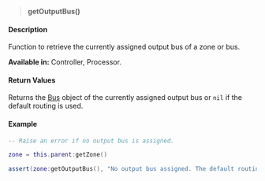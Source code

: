 >**getOutputBus()**

#### Description

Function to retrieve the currently assigned output bus of a zone or bus.

**Available in:** Controller, Processor.

#### Return Values

Returns the [Bus](./Bus.md) object of the currently assigned output bus or ``nil`` if the default routing is used.

#### Example

```lua
-- Raise an error if no output bus is assigned.

zone = this.parent:getZone()

assert(zone:getOutputBus(), "No output bus assigned. The default routing is used!")
```
